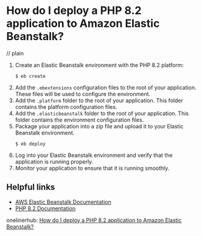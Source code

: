 # How do I deploy a PHP 8.2 application to Amazon Elastic Beanstalk?
// plain

1. Create an Elastic Beanstalk environment with the PHP 8.2 platform:
   ```
   $ eb create
   ```
2. Add the `.ebextensions` configuration files to the root of your application. These files will be used to configure the environment.
3. Add the `.platform` folder to the root of your application. This folder contains the platform configuration files.
4. Add the `.elasticbeanstalk` folder to the root of your application. This folder contains the environment configuration files.
5. Package your application into a zip file and upload it to your Elastic Beanstalk environment.
   ```
   $ eb deploy
   ```
6. Log into your Elastic Beanstalk environment and verify that the application is running properly.
7. Monitor your application to ensure that it is running smoothly.

## Helpful links
- [AWS Elastic Beanstalk Documentation](https://docs.aws.amazon.com/elasticbeanstalk/)
- [PHP 8.2 Documentation](https://www.php.net/manual/en/migration82.php)

onelinerhub: [How do I deploy a PHP 8.2 application to Amazon Elastic Beanstalk?](https://onelinerhub.com/php-elastica/how-do-i-deploy-a-php-----application-to-amazon-elastic-beanstalk)